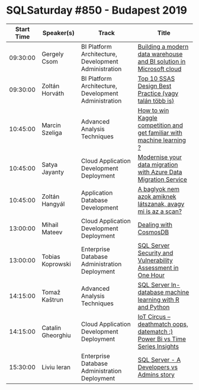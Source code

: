 # SQLSaturday #850 - Budapest 2019
Start Time|Speaker(s)|Track|Title
---|---|---|---
09:30:00|Gergely Csom|BI Platform Architecture, Development  Administration|[Building a modern data warehouse and BI solution in Microsoft cloud](90395.md)
09:30:00|Zoltán Horváth|BI Platform Architecture, Development  Administration|[Top 10 SSAS Design Best Practice (vagy talán több is)](91066.md)
10:45:00|Marcin Szeliga|Advanced Analysis Techniques|[How to win Kaggle competition and get familiar with machine learning ?](88711.md)
10:45:00|Satya Jayanty|Cloud Application Development  Deployment|[Modernise your data migration with Azure Data Migration Service](90007.md)
10:45:00|Zoltán Hangyál|Application  Database Development|[A baglyok nem azok amiknek látszanak, avagy mi is az a scan?](90695.md)
13:00:00|Mihail Mateev|Cloud Application Development  Deployment|[Dealing with CosmosDB](88880.md)
13:00:00|Tobias Koprowski|Enterprise Database Administration  Deployment|[SQL Server Security and Vulnerability Assessment in One Hour](91612.md)
14:15:00|Tomaž Kaštrun|Advanced Analysis Techniques|[SQL Server In-database machine learning with R and Python](89073.md)
14:15:00|Catalin Gheorghiu|Cloud Application Development  Deployment|[IoT Circus –  deathmatch oops, datematch :) Power Bi vs Time Series Insights](90404.md)
15:30:00|Liviu Ieran|Enterprise Database Administration  Deployment|[SQL Server - A Developers vs Admins story](90245.md)
